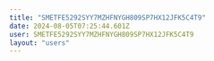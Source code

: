 ```yaml
---
title: "SMETFE5292SYY7MZHFNYGH809SP7HX12JFK5C4T9"
date: 2024-08-05T07:25:44.601Z
user: SMETFE5292SYY7MZHFNYGH809SP7HX12JFK5C4T9
layout: "users"
---
```

    